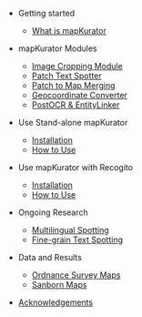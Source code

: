 - Getting started
  
  - [What is mapKurator](docs/introduction.md)
<!--   - [Quick start](docs/quickstart.md) -->

- mapKurator Modules
  - [Image Cropping Module](docs/modules/crop.md)
  - [Patch Text Spotter](docs/modules/spot.md)
  - [Patch to Map Merging](docs/modules/merge.md)
  - [Geocoordinate Converter](docs/modules/geo-convert.md)
  - [PostOCR & EntityLinker](docs/modules/postocr-linker.md)


- Use Stand-alone mapKurator

  - [Installation](docs/install1.md)
  - [How to Use](docs/how-to-use-1.md)
  

- Use mapKurator with Recogito
  - [Installation](docs/install2.md)
  - [How to Use](docs/how-to-use-2.md)


- Ongoing Research
  - [Multilingual Spotting](docs/multilingual.md)
  - [Fine-grain Text Spotting](docs/finegrain.md)

- Data and Results
  - [Ordnance Survey Maps](docs/os.md)
  - [Sanborn Maps](docs/sanborn.md)

- [Acknowledgements](docs/ack.md)
